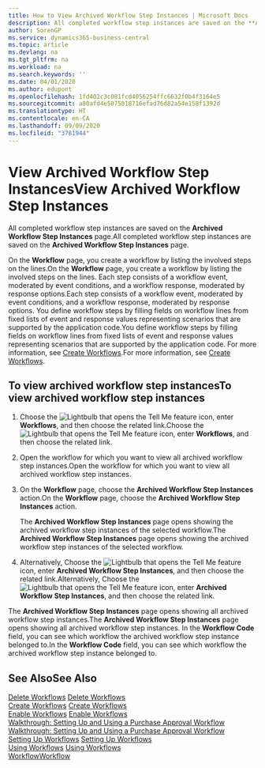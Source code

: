 ```yaml
---
title: How to View Archived Workflow Step Instances | Microsoft Docs
description: All completed workflow step instances are saved on the **Archived Workflow Step Instances** page.
author: SorenGP
ms.service: dynamics365-business-central
ms.topic: article
ms.devlang: na
ms.tgt_pltfrm: na
ms.workload: na
ms.search.keywords: ''
ms.date: 04/01/2020
ms.author: edupont
ms.openlocfilehash: 1fd402c3c081fcd4056254ffc6632f0b4f3164e5
ms.sourcegitcommit: a80afd4e5075018716efad76d82a54e158f1392d
ms.translationtype: HT
ms.contentlocale: en-CA
ms.lasthandoff: 09/09/2020
ms.locfileid: "3781944"
---
```

# <a name="view-archived-workflow-step-instances"></a><span data-ttu-id="f5250-103">View Archived Workflow Step Instances</span><span class="sxs-lookup"><span data-stu-id="f5250-103">View Archived Workflow Step Instances</span></span>
<span data-ttu-id="f5250-104">All completed workflow step instances are saved on the **Archived Workflow Step Instances** page.</span><span class="sxs-lookup"><span data-stu-id="f5250-104">All completed workflow step instances are saved on the **Archived Workflow Step Instances** page.</span></span>  

 <span data-ttu-id="f5250-105">On the **Workflow** page, you create a workflow by listing the involved steps on the lines.</span><span class="sxs-lookup"><span data-stu-id="f5250-105">On the **Workflow** page, you create a workflow by listing the involved steps on the lines.</span></span> <span data-ttu-id="f5250-106">Each step consists of a workflow event, moderated by event conditions, and a workflow response, moderated by response options.</span><span class="sxs-lookup"><span data-stu-id="f5250-106">Each step consists of a workflow event, moderated by event conditions, and a workflow response, moderated by response options.</span></span> <span data-ttu-id="f5250-107">You define workflow steps by filling fields on workflow lines from fixed lists of event and response values representing scenarios that are supported by the application code.</span><span class="sxs-lookup"><span data-stu-id="f5250-107">You define workflow steps by filling fields on workflow lines from fixed lists of event and response values representing scenarios that are supported by the application code.</span></span> <span data-ttu-id="f5250-108">For more information, see [Create Workflows](across-how-to-create-workflows.md).</span><span class="sxs-lookup"><span data-stu-id="f5250-108">For more information, see [Create Workflows](across-how-to-create-workflows.md).</span></span>  

## <a name="to-view-archived-workflow-step-instances"></a><span data-ttu-id="f5250-109">To view archived workflow step instances</span><span class="sxs-lookup"><span data-stu-id="f5250-109">To view archived workflow step instances</span></span>  
1.  <span data-ttu-id="f5250-110">Choose the ![Lightbulb that opens the Tell Me feature](media/ui-search/search_small.png "Tell me what you want to do") icon, enter **Workflows**, and then choose the related link.</span><span class="sxs-lookup"><span data-stu-id="f5250-110">Choose the ![Lightbulb that opens the Tell Me feature](media/ui-search/search_small.png "Tell me what you want to do") icon, enter **Workflows**, and then choose the related link.</span></span>  
2.  <span data-ttu-id="f5250-111">Open the workflow for which you want to view all archived workflow step instances.</span><span class="sxs-lookup"><span data-stu-id="f5250-111">Open the workflow for which you want to view all archived workflow step instances.</span></span>  
3.  <span data-ttu-id="f5250-112">On the **Workflow** page, choose the **Archived Workflow Step Instances** action.</span><span class="sxs-lookup"><span data-stu-id="f5250-112">On the **Workflow** page, choose the **Archived Workflow Step Instances** action.</span></span>  

    <span data-ttu-id="f5250-113">The **Archived Workflow Step Instances** page opens showing the archived workflow step instances of the selected workflow.</span><span class="sxs-lookup"><span data-stu-id="f5250-113">The **Archived Workflow Step Instances** page opens showing the archived workflow step instances of the selected workflow.</span></span>  
4.  <span data-ttu-id="f5250-114">Alternatively, Choose the ![Lightbulb that opens the Tell Me feature](media/ui-search/search_small.png "Tell me what you want to do") icon, enter **Archived Workflow Step Instances**, and then choose the related link.</span><span class="sxs-lookup"><span data-stu-id="f5250-114">Alternatively, Choose the ![Lightbulb that opens the Tell Me feature](media/ui-search/search_small.png "Tell me what you want to do") icon, enter **Archived Workflow Step Instances**, and then choose the related link.</span></span>  

<span data-ttu-id="f5250-115">The **Archived Workflow Step Instances** page opens showing all archived workflow step instances.</span><span class="sxs-lookup"><span data-stu-id="f5250-115">The **Archived Workflow Step Instances** page opens showing all archived workflow step instances.</span></span> <span data-ttu-id="f5250-116">In the **Workflow Code** field, you can see which workflow the archived workflow step instance belonged to.</span><span class="sxs-lookup"><span data-stu-id="f5250-116">In the **Workflow Code** field, you can see which workflow the archived workflow step instance belonged to.</span></span>  

## <a name="see-also"></a><span data-ttu-id="f5250-117">See Also</span><span class="sxs-lookup"><span data-stu-id="f5250-117">See Also</span></span>  
 <span data-ttu-id="f5250-118">[Delete Workflows](across-how-to-delete-workflows.md) </span><span class="sxs-lookup"><span data-stu-id="f5250-118">[Delete Workflows](across-how-to-delete-workflows.md) </span></span>  
 <span data-ttu-id="f5250-119">[Create Workflows](across-how-to-create-workflows.md) </span><span class="sxs-lookup"><span data-stu-id="f5250-119">[Create Workflows](across-how-to-create-workflows.md) </span></span>  
 <span data-ttu-id="f5250-120">[Enable Workflows](across-how-to-enable-workflows.md) </span><span class="sxs-lookup"><span data-stu-id="f5250-120">[Enable Workflows](across-how-to-enable-workflows.md) </span></span>  
 <span data-ttu-id="f5250-121">[Walkthrough: Setting Up and Using a Purchase Approval Workflow](walkthrough-setting-up-and-using-a-purchase-approval-workflow.md) </span><span class="sxs-lookup"><span data-stu-id="f5250-121">[Walkthrough: Setting Up and Using a Purchase Approval Workflow](walkthrough-setting-up-and-using-a-purchase-approval-workflow.md) </span></span>  
 <span data-ttu-id="f5250-122">[Setting Up Workflows](across-set-up-workflows.md) </span><span class="sxs-lookup"><span data-stu-id="f5250-122">[Setting Up Workflows](across-set-up-workflows.md) </span></span>  
 <span data-ttu-id="f5250-123">[Using Workflows](across-use-workflows.md) </span><span class="sxs-lookup"><span data-stu-id="f5250-123">[Using Workflows](across-use-workflows.md) </span></span>  
 [<span data-ttu-id="f5250-124">Workflow</span><span class="sxs-lookup"><span data-stu-id="f5250-124">Workflow</span></span>](across-workflow.md)
